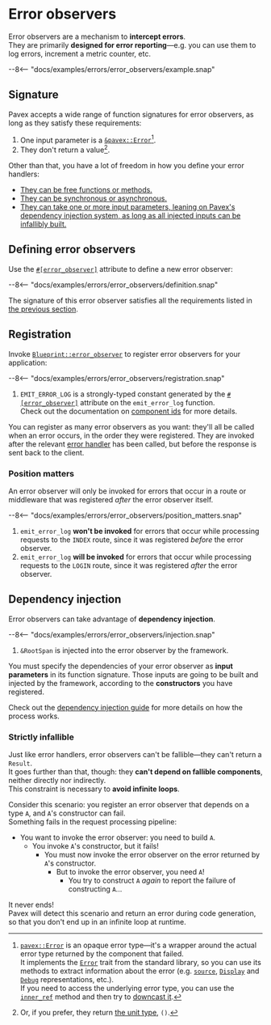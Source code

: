 # Error observers

Error observers are a mechanism to **intercept errors**.\
They are primarily **designed for error reporting**—e.g. you can use them to log errors,
increment a metric counter, etc.

--8<-- "docs/examples/errors/error_observers/example.snap"

## Signature

Pavex accepts a wide range of function signatures for error observers, as long as they satisfy these requirements:

1. One input parameter is a [`&pavex::Error`][pavex::Error][^err].
2. They don't return a value[^unit].

Other than that, you have a lot of freedom in how you define your error handlers:

- [They can be free functions or methods.](/guide/attributes/functions_and_methods.md)
- [They can be synchronous or asynchronous.](/guide/attributes/sync_or_async.md)
- [They can take one or more input parameters, leaning on Pavex's dependency injection system, as long as all injected inputs can be infallibly built.](#dependency-injection)

## Defining error observers

Use the [`#[error_observer]`][error_observer_attr] attribute to define a new error observer:

--8<-- "docs/examples/errors/error_observers/definition.snap"

The signature of this error observer satisfies all the requirements listed in [the previous section](#signature).

## Registration

Invoke [`Blueprint::error_observer`][Blueprint::error_observer] to register error observers for your application:

--8<-- "docs/examples/errors/error_observers/registration.snap"

1. `EMIT_ERROR_LOG` is a strongly-typed constant generated by the [`#[error_observer]`][error_observer_attr] attribute on the `emit_error_log` function.\
   Check out the documentation on [component ids](/guide/attributes/component_id.md) for more details.

You can register as many error observers as you want: they'll all be called when an error occurs,
in the order they were registered. They are invoked after the relevant [error handler][error_handler] has been called,
but before the response is sent back to the client.

### Position matters

An error observer will only be invoked for errors that occur in a route or middleware that was registered _after_
the error observer itself.

--8<-- "docs/examples/errors/error_observers/position_matters.snap"

1. `emit_error_log` **won't be invoked** for errors that occur while processing requests to the `INDEX` route, since it was registered _before_ the error observer.
2. `emit_error_log` **will be invoked** for errors that occur while processing requests to the `LOGIN` route, since it was registered _after_ the error observer.

## Dependency injection

Error observers can take advantage of **dependency injection**.

--8<-- "docs/examples/errors/error_observers/injection.snap"

1. `&RootSpan` is injected into the error observer by the framework.

You must specify the dependencies of your error observer as **input parameters** in its function signature.
Those inputs are going to be built and injected by the framework, according to the **constructors** you have registered.

Check out the [dependency injection guide](../dependency_injection/index.md) for more details on how the process works.

### Strictly infallible

Just like error handlers, error observers can't be fallible—they can't return a `Result`.\
It goes further than that, though: they **can't depend on fallible components**, neither directly nor indirectly.\
This constraint is necessary to **avoid infinite loops**.

Consider this scenario: you register an error observer that depends on a type `A`, and `A`'s constructor can fail.\
Something fails in the request processing pipeline:

- You want to invoke the error observer: you need to build `A`.
  - You invoke `A`'s constructor, but it fails!
    - You must now invoke the error observer on the error returned by `A`'s constructor.
      - But to invoke the error observer, you need `A`!
        - You try to construct `A` _again_ to report the failure of constructing `A`...

It never ends!\
Pavex will detect this scenario and return an error during code generation, so that you don't end up
in an infinite loop at runtime.

[^err]: [`pavex::Error`][pavex::Error] is an opaque error type—it's a wrapper around the actual error type returned by the
    component that failed.\
    It implements the [`Error`][std::error::Error] trait from the standard library, so you can use its methods
    to extract information about the error (e.g. [`source`][std::error::Error::source], [`Display`][std::fmt::Display]
    and [`Debug`][std::fmt::Debug] representations, etc.).\
    If you need to access the underlying error type, you can use the [`inner_ref`][pavex::Error::inner_ref] method
    and then try to [downcast it][std::error::Error::downcast_ref].

[^unit]: Or, if you prefer, they return [the unit type](https://doc.rust-lang.org/std/primitive.unit.html), `()`.

[IntoResponse]: /api_reference/pavex/trait.IntoResponse.html
[Response]: /api_reference/pavex/struct.Response.html
[Result]: https://doc.rust-lang.org/std/result/index.html
[Blueprint]: /api_reference/pavex/struct.Blueprint.html
[Blueprint::error_observer]: /api_reference/pavex/struct.Blueprint.html#method.error_observer
[error_observer_attr]: /api_reference/pavex/attr.error_observer.html
[error_handler]: /guide/errors/error_handlers.md
[pavex::Error]: /api_reference/pavex/struct.Error.html
[pavex::Error::inner_ref]: /api_reference/pavex/struct.Error.html#method.inner_ref
[std::error::Error]: https://doc.rust-lang.org/std/error/trait.Error.html
[std::error::Error::source]: https://doc.rust-lang.org/std/error/trait.Error.html#method.source
[std::fmt::Display]: https://doc.rust-lang.org/std/fmt/trait.Display.html
[std::fmt::Debug]: https://doc.rust-lang.org/std/fmt/trait.Debug.html
[std::error::Error::downcast_ref]: https://doc.rust-lang.org/std/error/trait.Error.html#method.downcast_ref

